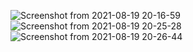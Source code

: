 ![Screenshot from 2021-08-19 20-16-59](https://user-images.githubusercontent.com/85872303/130113126-5b2a833a-41fd-41dd-aec5-2118327b6e28.png)
![Screenshot from 2021-08-19 20-25-28](https://user-images.githubusercontent.com/85872303/130113137-9ccf2516-bd4e-43fa-bc8b-4b366902b623.png)
![Screenshot from 2021-08-19 20-26-44](https://user-images.githubusercontent.com/85872303/130113138-0687d0dc-af4e-4201-8939-3a375ebbf36c.png)
